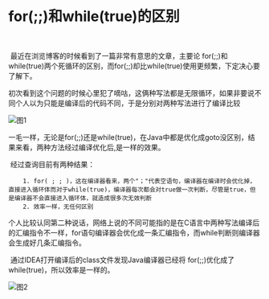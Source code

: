 # for(;;)和while(true)的区别

​		

​		最近在浏览博客的时候看到了一篇非常有意思的文章，主要论 for(;;)和while(true)两个死循环的区别，而for(;;)却比while(true)使用更频繁，下定决心要了解下。

​		初次看到这个问题的时候心里犯了嘀咕，这俩种写法都是无限循环，如果非要说不同个人以为只能是编译后的代码不同，于是分别对两种写法进行了编译比较

![图1](https://img.api.liujinshui.com/blog/image-20210915132059495.png)

​		一毛一样，无论是for(;;)还是while(true)，在Java中都是优化成goto没区别，结果来看，两种方法经过编译优化后,是一样的效果。

​		经过查询目前有两种结果：

  		1. for( ; ; )，这在编译器看来，两个"；"代表空语句，编译器在编译时会优化掉，直接进入循环体而对于while(true)，编译器每次都会对true做一次判断，尽管是true，但是编译器不会直接进入循环体，就造成很多次无效判断
  		2. 效率一样，无任何区别



​		个人比较认同第二种说话，网络上说的不同可能指的是在C语言中两种写法编译后的汇编指令不一样，for语句编译器会优化成一条汇编指令，而while判断则编译器会生成好几条汇编指令。

​		通过IDEA打开编译后的class文件发现Java编译器已经将 for(;;)优化成了while(true)，所以效率是一样的。

![图2](https://img.api.liujinshui.com/blog/image-20210915133132825.png)

